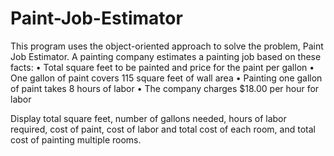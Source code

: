 # Paint-Job-Estimator
This program uses the object-oriented approach to solve the problem, Paint Job Estimator. A painting company estimates a painting job based on these facts:
•	Total square feet to be painted and price for the paint per gallon
•	One gallon of paint covers 115 square feet of wall area
•	Painting one gallon of paint takes 8 hours of labor 
•	The company charges $18.00 per hour for labor

Display total square feet, number of gallons needed, hours of labor required, cost of paint, cost of labor and total cost of each room, and total cost of painting multiple rooms.



